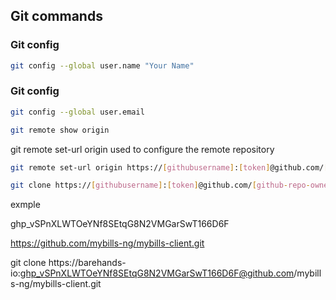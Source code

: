 
## Git commands

### Git config

```bash
git config --global user.name "Your Name"
```

### Git config


```bash
git config --global user.email
```

```bash
git remote show origin
```

git remote set-url origin
used to configure the remote repository

```bash
git remote set-url origin https://[githubusername]:[token]@github.com/[github-repo-owner]/[reponame].git
```


```bash
git clone https://[githubusername]:[token]@github.com/[github-repo-owner]/[reponame].git
```

exmple



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


https://github.com/mybills-ng/mybills-client.git

git clone https://barehands-io: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@github.com/mybills-ng/mybills-client.git